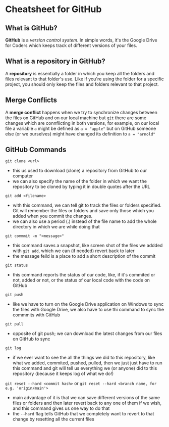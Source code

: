 # **Cheatsheet for GitHub**

## What is GitHub?
**GitHub** is a _version control system_. In simple words, it's the Google Drive for Coders which keeps track of different versions of your files.

## What is a repository in GitHub?
A **repository** is essentially a folder in which you keep all the folders and files relevant to that folder's use. Like if you're using the folder for a specific project, you should only keep the files and folders relevant to that project.

## Merge Conflicts
A **merge conflict** happens when we try to synchronize changes between the files on GitHub and on our local machine but `git` there are some changes which are connflicting in both versions, for example, on our local file a variable `a` might be defined as `a = "apple"` but on GitHub someone else (or we ourselves) might have changed its definition to `a = "arnold"`

## GitHub Commands
```git clone <url>```
- this us used to download (clone) a repository from GitHub to our computer
- we can also specify the name of the folder in which we want the repository to be cloned by typing it in double quotes after the URL

```git add <filename>```
- with this command, we can tell git to track the files or folders specified. Git will remember the files or folders and save only those which you added when you commit the changes.
- we can also use a period (.) instead of the file name to add the whole directory in which we are while doing that

```git commmit -m "<message>"```
- this command saves a snapshot, like screen shot of the files we addded with `git add`, which we can (if needed) revert back to later
- the message feild is a place to add a short description of the commit

```git status```
- this command reports the status of our code, like, if it's commited or not, added or not, or the status of our local code with the code on GitHub

```git push```
- like we have to turn on the Google Drive application on Windows to sync the files with Google Drive, we also have to use thi command to sync the commmits with GitHub

```git pull```
- opposite of git push; we can download the latest changes from our files on GitHub to sync

```git log```
- if we ever want to see the all the things we did to this repository, like what we added, commited, pushed, pulled, then we just just have to run this command and git will tell us everything we (or anyone) did to this repository (because it keeps log of what we do!)

```git reset --hard <commit hash>``` or ```git reset --hard <branch name, for e.g. 'origin/main'>```
- main advantage of it is that we can save different versions of the same files or folders and then later revert back to any one of them if we wish, and this command gives us one way to do that
- the ```--hard``` flag tells GitHub that we completely want to revert to that change by resetting all the current files